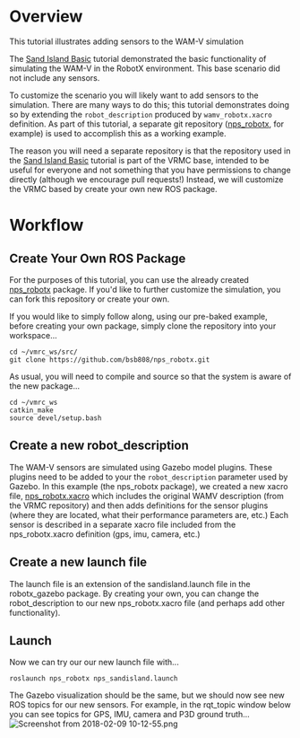 # Overview

This tutorial illustrates adding sensors to the WAM-V simulation

The [Sand Island Basic](https://bitbucket.org/osrf/vmrc/wiki/tutorials/Sand_Island_Basic) tutorial demonstrated the basic functionality of simulating the WAM-V in the RobotX environment.  This base scenario did not include any sensors. 

To customize the scenario you will likely want to add sensors to the simulation.  There are many ways to do this; this tutorial demonstrates doing so by extending the `robot_description` produced by `wamv_robotx.xacro` definition.  As part of this tutorial, a separate git repository ([nps_robotx](https://github.com/bsb808/nps_robotx), for example) is used to accomplish this as a working example. 

The reason you will need a separate repository is that the repository used in the [Sand Island Basic](https://bitbucket.org/osrf/vmrc/wiki/tutorials/Sand_Island_Basic) tutorial is part of the VRMC base, intended to be useful for everyone and not something that you have permissions to change directly (although we encourage pull requests!)  Instead, we will customize the VRMC based by create your own new ROS package.

# Workflow

## Create Your Own ROS Package

For the purposes of this tutorial, you can use the already created [nps_robotx](https://github.com/bsb808/nps_robotx) package.  If you'd like to further customize the simulation, you can fork this repository or create your own.

If you would like to simply follow along, using our pre-baked example, before creating your own package, simply clone the repository into your workspace...

```
cd ~/vmrc_ws/src/
git clone https://github.com/bsb808/nps_robotx.git
```

As usual, you will need to compile and source so that the system is aware of the new package...

```
cd ~/vmrc_ws
catkin_make
source devel/setup.bash 
```

## Create a new robot_description

The WAM-V sensors are simulated using Gazebo model plugins.  These plugins need to be added to your the ```robot_description``` parameter used by Gazebo.  In this example (the nps_robotx package), we created a new xacro file, [nps_robotx.xacro](https://github.com/bsb808/nps_robotx/blob/master/urdf/nps_wamv.xacro) which includes the original WAMV description (from the VRMC repository) and then adds definitions for the sensor plugins (where they are located, what their performance parameters are, etc.)  Each sensor is described in a separate xacro file included from the nps_robotx.xacro definition (gps, imu, camera, etc.)

## Create a new launch file

The launch file is an extension of the sandisland.launch file in the robotx_gazebo package.  By creating your own, you can change the robot_description to our new nps_robotx.xacro file (and perhaps add other functionality).

## Launch

Now we can try our our new launch file with...

```roslaunch nps_robotx nps_sandisland.launch```

The Gazebo visualization should be the same, but we should now see new ROS topics for our new sensors.  For example, in the rqt_topic window below you can see topics for GPS, IMU, camera and P3D ground truth...
![Screenshot from 2018-02-09 10-12-55.png](https://bitbucket.org/repo/BgXLzgM/images/4243360240-Screenshot%20from%202018-02-09%2010-12-55.png)